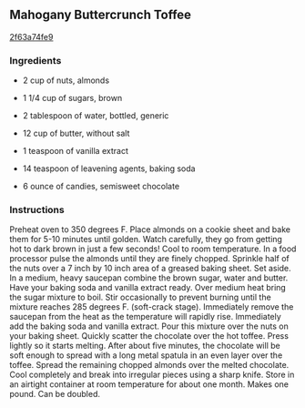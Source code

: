 ## Mahogany Buttercrunch Toffee

[2f63a74fe9](http://www.food.com/recipe/mahogany-buttercrunch-toffee-14829)

### Ingredients

 - 2 cup of nuts, almonds

 - 1 1/4 cup of sugars, brown

 - 2 tablespoon of water, bottled, generic

 - 12 cup of butter, without salt

 - 1 teaspoon of vanilla extract

 - 14 teaspoon of leavening agents, baking soda

 - 6 ounce of candies, semisweet chocolate

### Instructions

Preheat oven to 350 degrees F. Place almonds on a cookie sheet and bake them for 5-10 minutes until golden. Watch carefully, they go from getting hot to dark brown in just a few seconds! Cool to room temperature. In a food processor pulse the almonds until they are finely chopped. Sprinkle half of the nuts over a 7 inch by 10 inch area of a greased baking sheet. Set aside. In a medium, heavy saucepan combine the brown sugar, water and butter. Have your baking soda and vanilla extract ready. Over medium heat bring the sugar mixture to boil. Stir occasionally to prevent burning until the mixture reaches 285 degrees F. (soft-crack stage). Immediately remove the saucepan from the heat as the temperature will rapidly rise. Immediately add the baking soda and vanilla extract. Pour this mixture over the nuts on your baking sheet. Quickly scatter the chocolate over the hot toffee. Press lightly so it starts melting. After about five minutes, the chocolate will be soft enough to spread with a long metal spatula in an even layer over the toffee. Spread the remaining chopped almonds over the melted chocolate. Cool completely and break into irregular pieces using a sharp knife. Store in an airtight container at room temperature for about one month. Makes one pound. Can be doubled.
